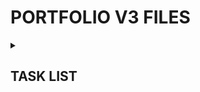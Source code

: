 <h1>PORTFOLIO V3 FILES</h1> 
<details><summary><h2>TASK LIST</h2></summary>

- [x] Scaffold React/Vite
- [x] Upgrade to React 19 & other
- [x] Enable React Compiler
- [x] Set up TanStack Router
- [x] Push to GitHub
- [x] Set up Cloudflare Pages
- [x] Link GitHub repo to Cloudflare Pages w/ autodeploy
- [x] Layout, site styles & design
- [x] Find font(s)
- [x] Webdev page
- [x] Custom nav scrollbar
- [x] Gamedev page
- [ ] Responsive Nav (Side drawer)
- [ ] Responsive grids
- [ ] Make lightbox arrows & X smaller on mobile
- [x] Lightbox system (single & galleries)
- [ ] Metadata & Icons
- [ ] Buy Domain Name
- [ ] Set up nameserver pointers
- [ ] ...
- [ ] Consider badges instead of text for text stack bio in nav sidebar
- [ ] @container has decent adoption by now, see if I can find an excuse to use it?
- [ ] New webdev header image
- [ ] 404 & error pages
- [ ] Overall performance pass, preloads, lazyloads etc.

</details>
